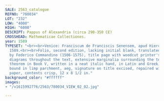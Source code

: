 ```yaml
---
SALE: 2563_catalogue
REFNO: "780034"
LOT: "232"
LOW: "4000"
HIGH: "6000"
DESCRIPT: Pappus of Alexandria (circa 290-350 CE)
CROSSHEAD: Mathematicae Collectiones.
year: 1589
TYPESET: "<br><br>Venice: Franciscum de Franciscis Senensem, apud Hieronymum Concordiam,
  1589.<br><br>Folio, second edition, lacking initial blank, translated from Greek
  by Federico Commandino (1506-1575), title page with woodcut printer's device, many
  diagrams throughout the text, extensive marginalia surrounding the text of the first
  theorem in Book V, written in a neat italic hand, in Latin and Greek, black ink;
  bound in limp parchment, aeg, signature on title excised, repaired with matching
  paper, contents crisp, 12 x 8 1/2 in."
background_color: "#ffffff"
images:
- "/v1615992776/2563/780034_VIEW_02_02.jpg"

---
```

